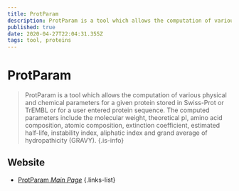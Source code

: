 ```yaml
---
title: ProtParam
description: ProtParam is a tool which allows the computation of various physical and chemical parameters for a given protein stored in Swiss-Prot or TrEMBL or for a user entered protein sequence. 
published: true
date: 2020-04-27T22:04:31.355Z
tags: tool, proteins
---
```


# ProtParam

> ProtParam is a tool which allows the computation of various physical and chemical parameters for a given protein stored in Swiss-Prot or TrEMBL or for a user entered protein sequence. The computed parameters include the molecular weight, theoretical pI, amino acid composition, atomic composition, extinction coefficient, estimated half-life, instability index, aliphatic index and grand average of hydropathicity (GRAVY).
{.is-info}

 

## Website 

- [ProtParam *Main Page*](https://web.expasy.org/protparam/)
 {.links-list}

